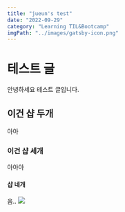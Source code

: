 ```yaml
---
title: "jueun's test"
date: "2022-09-29"
category: "Learning TIL&Bootcamp"
imgPath: "../images/gatsby-icon.png"
---
```


# 테스트 글

안녕하세요 테스트 글입니다.

## 이건 샵 두개

아아

### 이건 샵 세개

아아아

#### 샵 네개

음..
![](https://velog.velcdn.com/images/jejeje/post/44369937-53b4-476a-8aca-09af5c5c7b56/image.jpeg)
